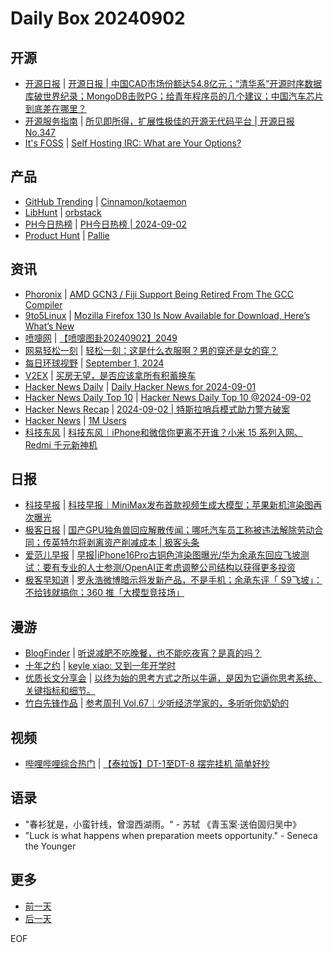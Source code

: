 # Daily Box 20240902

## 开源
- [开源日报](https://www.oschina.net/news/column?columnId=25) | [开源日报 | 中国CAD市场份额达54.8亿元；“清华系”开源时序数据库破世界纪录；MongoDB击败PG；给青年程序员的几个建议；中国汽车芯片到底差在哪里？](https://www.oschina.net/news/310015)
- [开源服务指南](https://osguider.com/blog/) | [所见即所得，扩展性极佳的开源无代码平台 | 开源日报 No.347](https://osguider.com/blog/post/daily/daily-347/)
- [It's FOSS](https://itsfoss.com/) | [Self Hosting IRC: What are Your Options?](https://itsfoss.com/self-hosted-web-irc/)

## 产品
- [GitHub Trending](https://github.com/trending?since=daily) | [Cinnamon/kotaemon](https://github.com/Cinnamon/kotaemon)
- [LibHunt](https://www.libhunt.com/) | [orbstack](https://www.libhunt.com/r/orbstack)
- [PH今日热榜](https://decohack.com/category/producthunt/) | [PH今日热榜 | 2024-09-02](https://decohack.com/producthunt-daily-24-09-02/)
- [Product Hunt](https://www.producthunt.com) | [Pallie](https://www.producthunt.com/posts/pallie)

## 资讯
- [Phoronix](https://www.phoronix.com/) | [AMD GCN3 / Fiji Support Being Retired From The GCC Compiler](https://www.phoronix.com/news/AMD-GCN3-Fiji-GCC-Removal)
- [9to5Linux](https://9to5linux.com/) | [Mozilla Firefox 130 Is Now Available for Download, Here&#8217;s What&#8217;s New](https://9to5linux.com/mozilla-firefox-130-is-now-available-for-download-heres-whats-new)
- [喷嚏网](http://www.dapenti.com/blog/blog.asp?subjectid=70&name=xilei) | [【喷嚏图卦20240902】2049](http://www.dapenti.com/blog/more.asp?name=xilei&id=180915)
- [网易轻松一刻](https://m.163.com/touch/exclusive/sub/qsyk) | [轻松一刻：这是什么衣服啊？男的穿还是女的穿？](https://m.163.com/news/article/JB3TD7O9000181BR.html)
- [每日环球视野](https://idai.ly/) | [September 1, 2024](http://m.idai.ly/se/a193iG?1725120000)
- [V2EX](https://www.v2ex.com/) | [买房无望，是否应该拿所有积蓄换车](https://www.v2ex.com/t/1069615)
- [Hacker News Daily](https://www.daemonology.net/hn-daily/) | [Daily Hacker News for 2024-09-01](https://www.daemonology.net/hn-daily/2024-09-01.html)
- [Hacker News Daily Top 10](https://github.com/headllines/hackernews-daily) | [Hacker News Daily Top 10 @2024-09-02](https://github.com/headllines/hackernews-daily/issues/1515)
- [Hacker News Recap](https://www.xiaoyuzhoufm.com/podcast/6456fdfc0a8e51c73e68d0cd) | [2024-09-02 | 特斯拉哨兵模式助力警方破案](https://www.xiaoyuzhoufm.com/episode/66d48ad44a0f950f84bfde85)
- [Hacker News](https://news.ycombinator.com/front) | [1M Users](https://news.ycombinator.com/item?id=41422311)
- [科技东风](https://m.smzdm.com/tag/tn0400v/) | [科技东风｜iPhone和微信你更离不开谁？小米 15 系列入网、Redmi 千元新神机](https://post.m.smzdm.com/p/a7pkk49l/)

## 日报
- [科技早报](https://www.jiemian.com/lists/459.html) | [科技早报｜MiniMax发布首款视频生成大模型；苹果新机渲染图再次曝光](https://www.jiemian.com/article/11660111.html)
- [极客日报](https://blog.csdn.net/csdngeeknews) | [国产GPU独角兽回应解散传闻；​哪吒汽车员工称被违法解除劳动合同；传英特尔将剥离资产削减成本 | 极客头条](https://blog.csdn.net/weixin_39786569/article/details/141818024)
- [爱范儿早报](https://www.ifanr.com/category/ifanrnews) | [早报|iPhone16Pro古铜色渲染图曝光/华为余承东回应飞坡测试：要有专业的人士参测/OpenAI正考虑调整公司结构以获得更多投资](https://www.ifanr.com/1597915)
- [极客早知道](https://www.geekpark.net/column/74) | [罗永浩微博暗示将发新产品，不是手机；余承东评「 S9飞坡」：不给钱就搞你；360 推「大模型竞技场」](https://www.geekpark.net/news/340032)

## 漫游
- [BlogFinder](https://bf.zzxworld.com/) | [听说减肥不吃晚餐，也不能吃夜宵？是真的吗？](https://www.xn--ptua509t.com/question/23691/?utm_source=blogfinder)
- [十年之约](https://www.foreverblog.cn/feeds.html) | [keyle xiao: 又到一年开学时](https://vrast.cn/posts/13423/)
- [优质长文分享会](https://m.okjike.com/topics/56d2fabe7cb3331100467e2b) | [以终为始的思考方式之所以牛逼，是因为它逼你思考系统、关键指标和细节。](https://m.okjike.com/originalPosts/66d578bc5a349a06ed8bad8c)
- [竹白先锋作品](https://www.zhubai.wiki/) | [参考周刊 Vol.67｜少听经济学家的，多听听你奶奶的](https://open.zhubai.wiki/a/l/t/z/pl/ouranswers/2442343301848854528)

## 视频
- [哔哩哔哩综合热门](https://www.bilibili.com/v/popular/all/) | [【泰拉饭】DT-1至DT-8 摆完挂机 简单好抄](https://b23.tv/BV1T1HCemEpe)

## 语录
- "春衫犹是，小蛮针线，曾湿西湖雨。" - 苏轼 《青玉案·送伯固归吴中》
- "Luck is what happens when preparation meets opportunity." - Seneca the Younger

## 更多
- [前一天](daily-box-20240901.md)
- [后一天](daily-box-20240903.md)

EOF